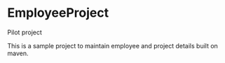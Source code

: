 # EmployeeProject
Pilot project


This is a sample project to maintain employee and project details built on maven.
